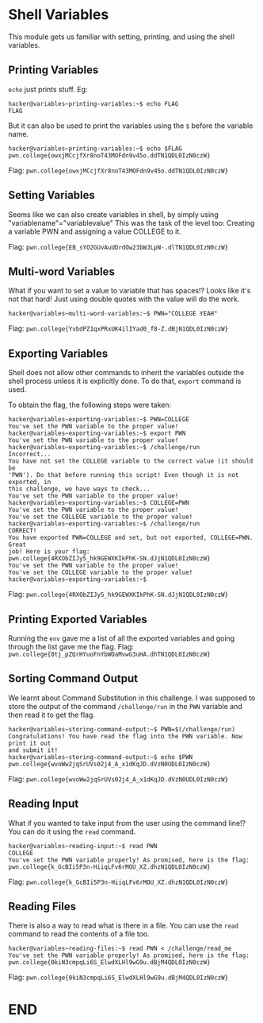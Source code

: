 # Shell Variables

This module gets us familiar with setting, printing, and using the shell variables.

## Printing Variables

`echo` just prints stuff.
Eg: 
```
hacker@variables~printing-variables:~$ echo FLAG
FLAG
```
But it can also be used to print the variables using the `$` before the variable name.

```
hacker@variables~printing-variables:~$ echo $FLAG
pwn.college{owxjMCcjfXr8noT43MOFdn9v45o.ddTN1QDL0IzN0czW}
```

Flag: `pwn.college{owxjMCcjfXr8noT43MOFdn9v45o.ddTN1QDL0IzN0czW}`

## Setting Variables

Seems like we can also create variables in shell, by simply using "variablename"="variablevalue"
This was the task of the level too: Creating a variable PWN and assigning a value COLLEGE to it.

Flag: `pwn.college{EB_sYO2GUvAuUDrdOw23bWJLpN-.dlTN1QDL0IzN0czW}`

## Multi-word Variables

What if you want to set a value to variable that has spaces!? 
Looks like it's not that hard!
Just using double quotes with the value will do the work.

```
hacker@variables~multi-word-variables:~$ PWN="COLLEGE YEAH"
```

Flag: `pwn.college{YvbdPZ1qxPRxUK4ilIYad0_f8-Z.dBjN1QDL0IzN0czW}`

## Exporting Variables

Shell does not allow other commands to inherit the variables outside the shell process unless it is explicitly done.
To do that, `export` command is used.

To obtain the flag, the following steps were taken:

```
hacker@variables~exporting-variables:~$ PWN=COLLEGE
You've set the PWN variable to the proper value!
hacker@variables~exporting-variables:~$ export PWN
You've set the PWN variable to the proper value!
hacker@variables~exporting-variables:~$ /challenge/run
Incorrect...
You have not set the COLLEGE variable to the correct value (it should be 
'PWN'). Do that before running this script! Even though it is not exported, in 
this challenge, we have ways to check...
You've set the PWN variable to the proper value!
hacker@variables~exporting-variables:~$ COLLEGE=PWN
You've set the PWN variable to the proper value!
You've set the COLLEGE variable to the proper value!
hacker@variables~exporting-variables:~$ /challenge/run
CORRECT!
You have exported PWN=COLLEGE and set, but not exported, COLLEGE=PWN. Great 
job! Here is your flag:
pwn.college{4RXObZIJy5_hk9GEWXKIkPhK-SN.dJjN1QDL0IzN0czW}
You've set the PWN variable to the proper value!
You've set the COLLEGE variable to the proper value!
hacker@variables~exporting-variables:~$ 
```

Flag: `pwn.college{4RXObZIJy5_hk9GEWXKIkPhK-SN.dJjN1QDL0IzN0czW}`

## Printing Exported Variables

Running the `env` gave me a list of all the exported variables and going through the list gave me the flag.
Flag: `pwn.college{0tj_pZQrHYuoFnYbWOaMvwG3uHA.dhTN1QDL0IzN0czW}`

## Sorting Command Output

We learnt about Command Substitution in this challenge.
I was supposed to store the output of the command `/challenge/run` in the `PWN` variable and then read it to get the flag.

```
hacker@variables~storing-command-output:~$ PWN=$(/challenge/run)
Congratulations! You have read the flag into the PWN variable. Now print it out 
and submit it!
hacker@variables~storing-command-output:~$ echo $PWN
pwn.college{wvoWw2jqSrUVs02j4_A_x1dKqJD.dVzN0UDL0IzN0czW}
```

Flag: `pwn.college{wvoWw2jqSrUVs02j4_A_x1dKqJD.dVzN0UDL0IzN0czW}`

## Reading Input

What if you wanted to take input from the user using the command line!?
You can do it using the `read` command. 

```
hacker@variables~reading-input:~$ read PWN
COLLEGE
You've set the PWN variable properly! As promised, here is the flag:
pwn.college{k_GcBIi5P3n-HiiqLFv6rMOU_XZ.dhzN1QDL0IzN0czW}
```

Flag: `pwn.college{k_GcBIi5P3n-HiiqLFv6rMOU_XZ.dhzN1QDL0IzN0czW}`

## Reading Files

There is also a way to read what is there in a file.
You can use the `read` command to read the contents of a file too.

```
hacker@variables~reading-files:~$ read PWN < /challenge/read_me
You've set the PWN variable properly! As promised, here is the flag:
pwn.college{0kiN3cmpqLi6S_ElwdXLHl9wG9u.dBjM4QDL0IzN0czW}
```

Flag: `pwn.college{0kiN3cmpqLi6S_ElwdXLHl9wG9u.dBjM4QDL0IzN0czW}`

# END